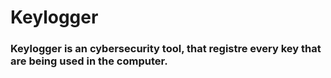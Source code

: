 # Keylogger
<h3>Keylogger is an cybersecurity tool, that registre every key that are being used in the computer.
</h3>
